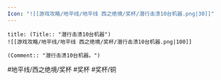 ```yaml
---
Icon: "![[游戏攻略/地平线/地平线 西之绝境/奖杯/潜行击溃10台机器.png|30]]"
---
```

```ad-common-bronze-trophy
title: (Title:: "潜行击溃10台机器")
![[游戏攻略/地平线/地平线 西之绝境/奖杯/潜行击溃10台机器.png|100]]

(Comment:: "潜行击溃10台机器。")
```

#地平线/西之绝境/奖杯 #奖杯 #奖杯/铜
